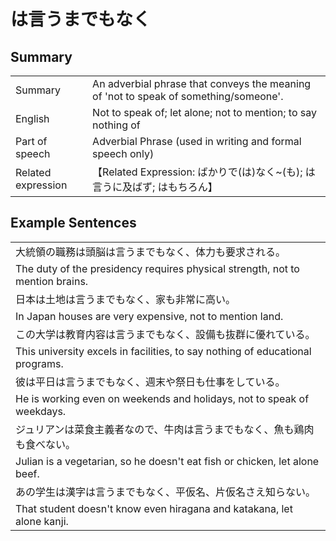 # は言うまでもなく

## Summary

<table><tr>   <td>Summary</td>   <td>An adverbial phrase that conveys the meaning of 'not to speak of something/someone'.</td></tr><tr>   <td>English</td>   <td>Not to speak of; let alone; not to mention; to say nothing of</td></tr><tr>   <td>Part of speech</td>   <td>Adverbial Phrase (used in writing and formal speech only)</td></tr><tr>   <td>Related expression</td>   <td>【Related Expression: ばかりで(は)なく~(も); は言うに及ばず; はもちろん】</td></tr></table>

## Example Sentences

<table><tr><td>大統領の職務は頭脳は言うまでもなく、体力も要求される。</td></tr><tr><td>The duty of the presidency requires physical strength, not to mention brains.</td></tr><tr><td>日本は土地は言うまでもなく、家も非常に高い。</td></tr><tr><td>In Japan houses are very expensive, not to mention land.</td></tr><tr><td>この大学は教育内容は言うまでもなく、設備も抜群に優れている。</td></tr><tr><td>This university excels in facilities, to say nothing of educational programs.</td></tr><tr><td>彼は平日は言うまでもなく、週末や祭日も仕事をしている。</td></tr><tr><td>He is working even on weekends and holidays, not to speak of weekdays.</td></tr><tr><td>ジュリアンは菜食主義者なので、牛肉は言うまでもなく、魚も鶏肉も食べない。</td></tr><tr><td>Julian is a vegetarian, so he doesn't eat fish or chicken, let alone beef.</td></tr><tr><td>あの学生は漢字は言うまでもなく、平仮名、片仮名さえ知らない。</td></tr><tr><td>That student doesn't know even hiragana and katakana, let alone kanji.</td></tr></table>

